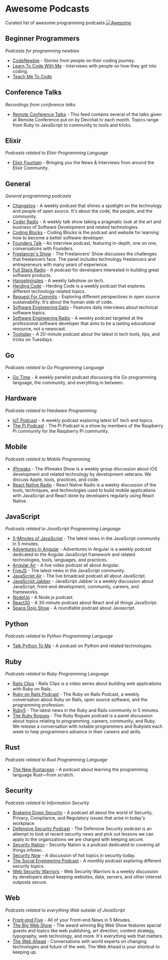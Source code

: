 # Awesome Podcasts
Curated list of awesome programming podcasts  [![Awesome](https://cdn.rawgit.com/sindresorhus/awesome/d7305f38d29fed78fa85652e3a63e154dd8e8829/media/badge.svg)](https://github.com/sindresorhus/awesome)

## Beginner Programmers
*Podcasts for programming newbies*

* [CodeNewbie](http://www.codenewbie.org/podcast) - Stories from people on their coding journey.
* [Learn To Code With Me](http://learntocodewith.me/podcast/) - Interviews with people on how they got into coding.
* [Teach Me To Code](https://devchat.tv/teachmetocode)

## Conference Talks
*Recordings from conference talks*

* [Remote Conference Talks](https://devchat.tv/remote-conf-talks) - This feed contains several of the talks given at Remote Conference put on by Devchat.tv each month. Topics range from Ruby to JavaScript to community to tools and tricks.

## Elixir
*Podcasts related to Elixir Programming Language*

* [Elixir Fountain](http://elixirfountain.com/) - Bringing you the News & Interviews from around the Elixir Community.

## General
*General programming podcasts*

* [Changelog](https://changelog.com/podcast) - A weekly podcast that shines a spotlight on the technology and people of open source. It's about the code, the people, and the community.
* [Coder Radio](http://www.jupiterbroadcasting.com/show/coderradio/) - A weekly talk show taking a pragmatic look at the art and business of Software Development and related technologies.
* [Coding Blocks](https://www.codingblocks.net/) - Coding Blocks is the podcast and website for learning how to become a better software developer.
* [Founders Talk](https://changelog.com/founderstalk) - An interview podcast, featuring in-depth, one on one, conversations with Founders.
* [Freelancer's Show](https://devchat.tv/freelancers) - The Freelancers' Show discusses the challenges that freelancers face. The panel includes technology freelancers and entrepreneurs with many years of experience.
* [Full Stack Radio](http://www.fullstackradio.com/) - A podcast for developers interested in building great software products.
* [Hanselminutes](http://hanselminutes.com/) - A weekly talkshow on tech.
* [Herding Code](http://herdingcode.com/) - Herding Code is a weekly podcast that explores different technology-related topics.
* [Request For Commits](https://changelog.com/rfc) - Exploring different perspectives in open source sustainability. It's about the human side of code.
* [Software Engineering Daily](https://softwareengineeringdaily.com/) -  Features daily interviews about technical software topics.
* [Software Engineering Radio](http://www.se-radio.net/) - A weekly podcast targeted at the professional software developer that aims to  be a lasting educational resource, not a newscast.
* [Toolsday](http://toolsday.io/) -  A 20-minute podcast about the latest in tech tools, tips, and tricks on Tuesdays.

## Go
*Podcasts related to Go Programming Language*

* [Go Time](https://changelog.com/gotime) - A weekly panelist podcast discussing the Go programming language, the community, and everything in between.

## Hardware
*Podcasts related to Hardware Programming*

* [IoT Podcast](http://iotpodcast.com/) - A weekly podcast exploring latest IoT tech and topics.
* [The Pi Podcast](http://thepipodcast.com/) - The Pi Podcast is a show by members of the Raspberry Pi community for the Raspberry Pi community.


## Mobile
*Podcasts related to Mobile Programming*

* [iPhreaks](https://devchat.tv/iphreaks) - The iPhreaks Show is a weekly group discussion about iOS development and related technology by development veterans. We discuss Apple, tools, practices, and code.
* [React Native Radio](https://devchat.tv/react-native-radio) - React Native Radio is a weekly discussion of the tools, techniques, and technologies used to build mobile applications with JavaScript and React done by developers regularly using React Native.

## JavaScript
*Podcasts related to JavaScript Programming Language*

* [5-Minutes of JavaScript](https://fivejs.codeschool.com/) - The latest news in the JavaScript community in 5 minutes.
* [Adventures In Angular](https://devchat.tv/adv-in-angular) - Adventures in Angular is a weekly podcast dedicated to the Angular JavaScript framework and related technologies, tools, languages, and practices.
* [Angular Air](https://angularair.com/) - A live video podcast all about Angular.
* [FiveJS](https://fivejs.codeschool.com/) - The latest news in the JavaScript community.
* [JavaScript Air](https://javascriptair.com/) - The live broadcast podcast all about JavaScript.
* [JavaScript Jabber](https://devchat.tv/js-jabber) - JavaScript Jabber is a weekly discussion about JavaScript, front-end development, community, careers, and frameworks.
* [NodeUp](http://nodeup.com/) - A Node.js podcast.
* [React30](https://react30.com/) - A 30-minute podcast about React and all things JavaScript.
* [Space Dojo Show](https://show.spacedojo.com/) - A roundtable podcast about Javascript.


## Python
*Podcasts related to Python Programming Language*

* [Talk Python To Me](https://talkpython.fm/episodes/all) - A podcast on Python and related technologies.

## Ruby
*Podcasts related to Ruby Programming Language*

* [Rails Clips](https://devchat.tv/rails-clips) - Rails Clips is a video series about building web applications with Ruby on Rails.
* [Ruby on Rails Podcast](http://5by5.tv/rubyonrails) - The Ruby on Rails Podcast, a weekly conversation about Ruby on Rails, open source software, and the programming profession.
* [Ruby5](https://ruby5.codeschool.com/) - The latest news in the Ruby and Rails community in 5 minutes.
* [The Ruby Rogues](https://devchat.tv/ruby-rogues) - The Ruby Rogues podcast is a panel discussion about topics relating to programming, careers, community, and Ruby. We release a conversation with notable programmers and Rubyists each week to help programmers advance in their careers and skills.

## Rust
*Podcasts related to Rust Programming Language*

* [The New Rustacean](http://www.newrustacean.com/show_notes/) - A podcast about learning the programming language Rust—from scratch.

## Security
*Podcasts related to Information Security*

* [Brakeing Down Security](http://www.brakeingsecurity.com/) - A podcast all about the world of Security, Privacy, Compliance, and Regulatory issues that arise in today's workplace.
* [Defensive Security Podcast](http://www.defensivesecurity.org/) - The Defensive Security podcast is an attempt to look at recent security news and pick out lessons we can apply to the organizations we are charged with keeping secure.
* [Security Nation](https://www.rapid7.com/resources/podcasts/) - Security Nation is a podcast dedicated to covering all things infosec.
* [Security Now](https://twit.tv/shows/security-now) - A discussion of hot topics in security today.
* [The Social Engineering Podcast](http://www.social-engineer.org/category/podcast/) - A monthly podcast exploring different security topics.
* [Web Security Warriors](https://devchat.tv/web-sec-warriors) - Web Security Warriors is a weekly discussion by developers about keeping websites, data, servers, and other internet outposts secure.


## Web
*Podcasts related to everything Web outside of JavaScript*

* [Front-end Five](https://frontendfive.codeschool.com/) - All of your Front-end News in 5 Minutes.
* [The Big Web Show](http://5by5.tv/bigwebshow) - The award winning Big Web Show features special guests and topics like web publishing, art direction, content strategy, typography, web technology, and more. It's everything web that matters.
* [The Web Ahead](http://5by5.tv/webahead) - Conversations with world experts on changing technologies and future of the web. The Web Ahead is your shortcut to keeping up.
